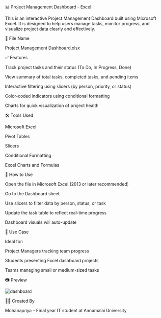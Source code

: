 📊 Project Management Dashboard - Excel

This is an interactive Project Management Dashboard built using Microsoft Excel. It is designed to help users manage tasks, monitor progress, and visualize project data clearly and effectively.

📁 File Name

Project Management Dashboard.xlsx

✅ Features

Track project tasks and their status (To Do, In Progress, Done)

View summary of total tasks, completed tasks, and pending items

Interactive filtering using slicers (by person, priority, or status)

Color-coded indicators using conditional formatting

Charts for quick visualization of project health

🛠️ Tools Used

Microsoft Excel

Pivot Tables

Slicers

Conditional Formatting

Excel Charts and Formulas

🚀 How to Use

Open the file in Microsoft Excel (2013 or later recommended)

Go to the Dashboard sheet

Use slicers to filter data by person, status, or task

Update the task table to reflect real-time progress

Dashboard visuals will auto-update

📌 Use Case

Ideal for:

Project Managers tracking team progress

Students presenting Excel dashboard projects

Teams managing small or medium-sized tasks

📷 Preview

![dashboard](https://github.com/user-attachments/assets/ad8c9c5b-ca48-460d-852d-e039f055b891)


👩‍💻 Created By

Mohanapriya – Final year IT student at Annamalai University

